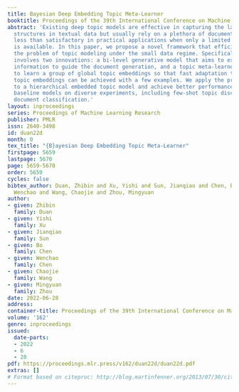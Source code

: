 ```yaml
---
title: Bayesian Deep Embedding Topic Meta-Learner
booktitle: Proceedings of the 39th International Conference on Machine Learning
abstract: 'Existing deep topic models are effective in capturing the latent semantic
  structures in textual data but usually rely on a plethora of documents. This is
  less than satisfactory in practical applications when only a limited amount of data
  is available. In this paper, we propose a novel framework that efficiently solves
  the problem of topic modeling under the small data regime. Specifically, the framework
  involves two innovations: a bi-level generative model that aims to exploit the task
  information to guide the document generation, and a topic meta-learner that strives
  to learn a group of global topic embeddings so that fast adaptation to the task-specific
  topic embeddings can be achieved with a few examples. We apply the proposed framework
  to a hierarchical embedded topic model and achieve better performance than various
  baseline models on diverse experiments, including few-shot topic discovery and few-shot
  document classification.'
layout: inproceedings
series: Proceedings of Machine Learning Research
publisher: PMLR
issn: 2640-3498
id: duan22d
month: 0
tex_title: "{B}ayesian Deep Embedding Topic Meta-Learner"
firstpage: 5659
lastpage: 5670
page: 5659-5670
order: 5659
cycles: false
bibtex_author: Duan, Zhibin and Xu, Yishi and Sun, Jianqiao and Chen, Bo and Chen,
  Wenchao and Wang, Chaojie and Zhou, Mingyuan
author:
- given: Zhibin
  family: Duan
- given: Yishi
  family: Xu
- given: Jianqiao
  family: Sun
- given: Bo
  family: Chen
- given: Wenchao
  family: Chen
- given: Chaojie
  family: Wang
- given: Mingyuan
  family: Zhou
date: 2022-06-28
address:
container-title: Proceedings of the 39th International Conference on Machine Learning
volume: '162'
genre: inproceedings
issued:
  date-parts:
  - 2022
  - 6
  - 28
pdf: https://proceedings.mlr.press/v162/duan22d/duan22d.pdf
extras: []
# Format based on citeproc: http://blog.martinfenner.org/2013/07/30/citeproc-yaml-for-bibliographies/
---
```

